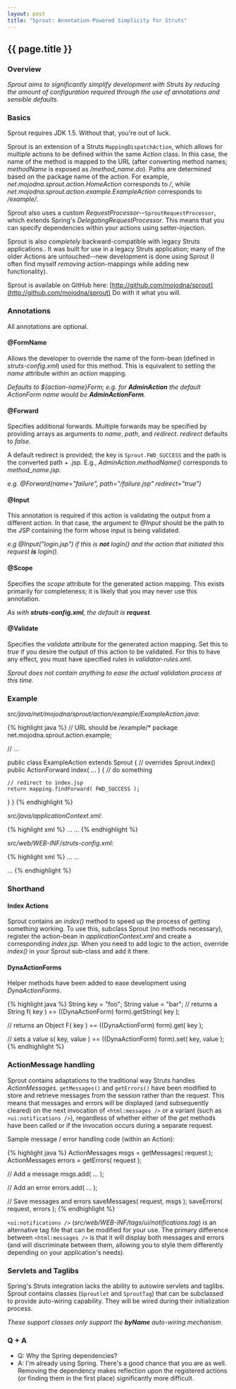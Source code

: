 ```yaml
---
layout: post
title: "Sprout: Annotation-Powered Simplicity for Struts"
---
```


## {{ page.title }}

### Overview

_Sprout aims to significantly simplify development with Struts by reducing the
amount of configuration required through the use of annotations and sensible
defaults._

### Basics

Sprout requires JDK 1.5.  Without that, you're out of luck.

Sprout is an extension of a Struts `MappingDispatchAction`, which allows for
multiple actions to be defined within the same _Action_ class. In this case,
the name of the method is mapped to the URL (after converting method names;
_methodName_ is exposed as _/method\_name.do_). Paths are determined based on
the package name of the action. For example,
_net.mojodna.sprout.action.HomeAction_ corresponds to _/_, while
_net.mojodna.sprout.action.example.ExampleAction_ corresponds to _/example/_.

Sprout also uses a custom _RequestProcessor_--`SproutRequestProcessor`, which
extends Spring's _DelegatingRequestProcessor_. This means that you can specify
dependencies within your actions using setter-injection.

Sprout is also _completely_ backward-compatible with legacy Struts
applications.. It was built for use in a legacy Struts application; many of
the older Actions are untouched--new development is done using Sprout (I often
find myself _removing_ action-mappings while adding new functionality).

Sprout is available on GitHub here:
[http://github.com/mojodna/sprout](http://github.com/mojodna/sprout) Do with
it what you will.

### Annotations

All annotations are optional.

#### @FormName

Allows the developer to override the name of the form-bean (defined in
_struts-config.xml_) used for this method. This is equivalent to setting the
_name_ attribute within an _action_ mapping.

_Defaults to ${action-name}Form; e.g. for **AdminAction** the default
ActionForm name would be **AdminActionForm**._

#### @Forward

Specifies additional forwards. Multiple forwards may be specified by providing
arrays as arguments to _name_, _path_, and _redirect_. _redirect_ defaults to
_false_.

A default redirect is provided; the key is `Sprout.FWD_SUCCESS` and the path
is the converted path + .jsp. E.g., _AdminAction.methodName()_ corresponds to
_method\_name.jsp_.

_e.g. @Forward(name="failure", path="/failure.jsp" redirect="true")_

#### @Input

This annotation is required if this action is validating the output from a
different action. In that case, the argument to _@Input_ should be the path to
the JSP containing the form whose input is being validated.

_e.g @Input("login.jsp") if this is **not** login() and the action that
initiated this request **is** login()._

#### @Scope

Specifies the _scope_ attribute for the generated action mapping. This exists
primarily for completeness; it is likely that you may never use this
annotation.

_As with **struts-config.xml**, the default is **request**._

#### @Validate

Specifies the _validate_ attribute for the generated action mapping. Set this
to _true_ if you desire the output of this action to be validated. For this to
have any effect, you must have specified rules in _validator-rules.xml_.

_Sprout does not contain anything to ease the actual validation process at
this time._

### Example

_src/java/net/mojodna/sprout/action/example/ExampleAction.java_:

{% highlight java %}
// URL should be /example/*
package net.mojodna.sprout.action.example;

// ...

public class ExampleAction extends Sprout {
  // overrides Sprout.index()
  public ActionForward index( ... ) {
    // do something

    // redirect to index.jsp
    return mapping.findForward( FWD_SUCCESS );
  }
}
{% endhighlight %}

_src/java/applicationContext.xml_:

{% highlight xml %}
...
<bean name="ExampleAction" class="net.mojodna.sprout.action.example.ExampleAction" singleton="true" />
...
{% endhighlight %}

_src/web/WEB-INF/struts-config.xml_:

{% highlight xml %}
...
<form-bean name="ExampleActionForm" type="org.apache.struts.validator.DynaValidatorForm">
  <form-property name="..." type="..." />
  ...
</form-bean>

<!-- No action-mappings!!! -->
<action-mappings />

<!-- Define an alternate RequestProcessor -->
<controller processorClass="net.mojodna.sprout.SproutRequestProcessor" />

<!-- Sprout plug-in -->
<plug-in className="net.mojodna.sprout.SproutAutoLoaderPlugIn" />
...
{% endhighlight %}

### Shorthand

#### Index Actions

Sprout contains an _index()_ method to speed up the process of getting
something working. To use this, subclass Sprout (no methods necessary),
register the action-bean in _applicationContext.xml_ and create a
corresponding _index.jsp_. When you need to add logic to the action, override
_index()_ in your Sprout sub-class and add it there.

#### DynaActionForms

Helper methods have been added to ease development using _DynaActionForms_.

{% highlight java %}
String key = "foo";
String value = "bar";
// returns a String
f( key ) == ((DynaActionForm) form).getString( key );

// returns an Object
F( key ) == ((DynaActionForm) form).get( key );

// sets a value
s( key, value ) == ((DynaActionForm) form).set( key, value );
{% endhighlight %}

### ActionMessage handling

Sprout contains adaptations to the traditional way Struts handles
_ActionMessages_. `getMessages()` and `getErrors()` have been modified to
store and retrieve messages from the session rather than the request. This
means that messages and errors will be displayed (and subsequently cleared) on
the next invocation of `<html:messages />` or a variant (such as
`<ui:notifications />`), regardless of whether either of the _get_ methods
have been called or if the invocation occurs during a separate request.

Sample message / error handling code (within an Action):

{% highlight java %}
ActionMessages msgs = getMessages( request );
ActionMessages errors = getErrors( request );

// Add a message
msgs.add( ... );

// Add an error
errors.add( ... );

// Save messages and errors
saveMessages( request, msgs );
saveErrors( request, errors );
{% endhighlight %}

`<ui:notifications />` (_src/web/WEB-INF/tags/ui/notifications.tag_) is an
alternative tag file that can be modified for your use. The primary difference
between `<html:messages />` is that it will display both messages and errors
(and will discriminate between them, allowing you to style them differently
depending on your application's needs).

### Servlets and Taglibs

Spring's Struts integration lacks the ability to autowire servlets and
taglibs. Sprout contains classes (`Sproutlet` and `SproutTag`) that can be
subclassed to provide auto-wiring capability. They will be wired during their
initialization process.

_These support classes only support the **byName** auto-wiring mechanism._

### Q + A
* Q: Why the Spring dependencies?
* A: I'm already using Spring.  There's a good chance that you are as well.
     Removing the dependency makes reflection upon the registered actions (or
     finding them in the first place) significantly more difficult.